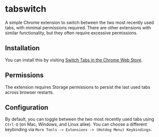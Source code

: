 # tabswitch

A simple Chrome extension to switch between the two most recently used tabs,
with minimal permissions required. There are other extensions with similar
functionality, but they often require excessive permissions.

## Installation

You can install this by visiting [Switch Tabs in the Chrome Web
Store](https://chrome.google.com/webstore/detail/switch-tabs/jpfcacngcfejgnoaobkgoojockhdlphi).

## Permissions

The extension requires Storage permissions to persist the last used tabs across
browser restarts.

## Configuration

By default, you can toggle between the two most recently used tabs using
`Ctrl-Q` (on Mac, Windows, and Linux alike). You can choose a different
keybinding via `More Tools -> Extensions -> (Hotdog Menu) Keybindings`.
